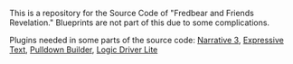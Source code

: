 ﻿This is a repository for the Source Code of "Fredbear and Friends Revelation." 
Blueprints are not part of this due to some complications.

Plugins needed in some parts of the source code:
[Narrative 3](https://www.unrealengine.com/marketplace/en-US/product/narrative-quest-and-dialogue-editor),
[Expressive Text](https://www.unrealengine.com/marketplace/en-US/product/expressive-text),
[Pulldown Builder](https://www.unrealengine.com/marketplace/en-US/product/pulldown-builder),
[Logic Driver Lite](https://www.unrealengine.com/marketplace/en-US/product/logic-driver-lite)
